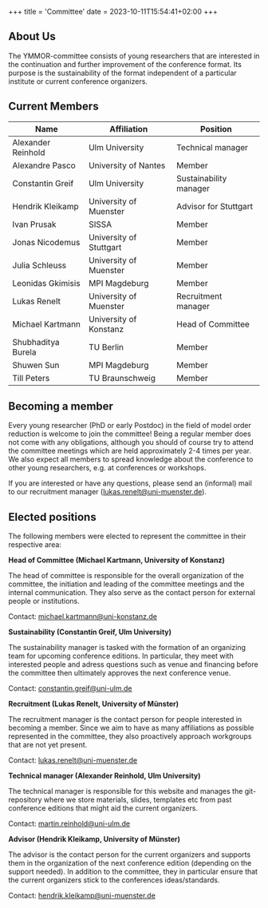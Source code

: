 +++
title = 'Committee'
date = 2023-10-11T15:54:41+02:00
+++

## About Us

The YMMOR-committee consists of young researchers that are interested in the 
continuation and further improvement of the conference format. 
Its purpose is the sustainability of the format independent of a particular 
institute or current conference organizers.

## Current Members
| Name               | Affiliation             | Position               |
|--------------------|-------------------------|------------------------|
| Alexander Reinhold | Ulm University          | Technical manager      |
| Alexandre Pasco    | University of Nantes    | Member                 |
| Constantin Greif   | Ulm University          | Sustainability manager |
| Hendrik Kleikamp   | University of Muenster  | Advisor for Stuttgart  |
| Ivan Prusak        | SISSA                   | Member                 |
| Jonas Nicodemus    | University of Stuttgart | Member                 |
| Julia Schleuss     | University of Muenster  | Member                 |
| Leonidas Gkimisis  | MPI Magdeburg           | Member                 |
| Lukas Renelt       | University of Muenster  | Recruitment manager    |
| Michael Kartmann   | University of Konstanz  | Head of Committee      |
| Shubhaditya Burela | TU Berlin               | Member                 |
| Shuwen Sun         | MPI Magdeburg           | Member                 |
| Till Peters        | TU Braunschweig         | Member                 |


## Becoming a member

Every young researcher (PhD or early Postdoc) in the field of model order 
reduction is welcome to join the committee! 
Being a regular member does not come with any obligations, although you should of
course try to attend the committee meetings which are held approximately 2-4 
times per year. 
We also expect all members to spread knowledge about the conference to other 
young researchers, e.g. at conferences or workshops.

If you are interested or have any questions, please send an (informal) mail to 
our recruitment manager 
([lukas.renelt@uni-muenster.de](mailto:lukas.renelt@uni-muenster.de)).

## Elected positions

The following members were elected to represent the committee in their respective 
area:

**Head of Committee (Michael Kartmann, University of Konstanz)**

The head of committee is responsible for the overall organization of the committee, 
the initiation and leading of the committee meetings and the internal communication.
They also serve as the contact person for external people or institutions.

Contact: [michael.kartmann@uni-konstanz.de](mailto:michael.kartmann@uni-konstanz.de)

**Sustainability (Constantin Greif, Ulm University)**

The sustainability manager is tasked with the formation of an organizing team 
for upcoming conference editions. 
In particular, they meet with interested people and adress questions such as 
venue and financing before the committee then ultimately approves the next 
conference venue.

Contact: [constantin.greif@uni-ulm.de](mailto:constantin.greif@uni-ulm.de)

**Recruitment (Lukas Renelt, University of Münster)**

The recruitment manager is the contact person for people interested in becoming a member.
Since we aim to have as many affiliations as possible represented in the committee, they also
proactively approach workgroups that are not yet present.

Contact: [lukas.renelt@uni-muenster.de](mailto:lukas.renelt@uni-muenster.de)

**Technical manager (Alexander Reinhold, Ulm University)**

The technical manager is responsible for this website and manages the git-repository 
where we store materials, slides, templates etc from past conference editions that 
might aid the current organizers.

Contact: [martin.reinhold@uni-ulm.de](mailto:martin.reinhold@uni-ulm.de)

**Advisor (Hendrik Kleikamp, University of Münster)**

The advisor is the contact person for the current organizers and supports them in the organization 
of the next conference edition (depending on the support needed). In addition to the committee, 
they in particular ensure that the current organizers stick to the conferences ideas/standards.

Contact: [hendrik.kleikamp@uni-muenster.de](mailto:hendrik.kleikamp@uni-muenster.de)
